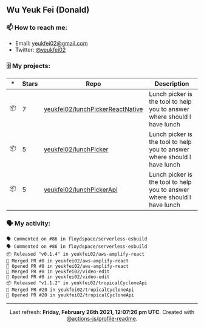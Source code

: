 ## Wu Yeuk Fei (Donald)

### 📫 How to reach me:

- Email: [yeukfei02@gmail.com](yeukfei02@gmail.com)
- Twitter: [@yeukfei02](https://twitter.com/yeukfei02)

### 🗄 My projects:

|*|Stars|Repo|Description|
|---|---|---|---|
| 📦 | 7 | [yeukfei02/lunchPickerReactNative](https://github.com/yeukfei02/lunchPickerReactNative) | Lunch picker is the tool to help you to answer where should I have lunch |
| 📦 | 5 | [yeukfei02/lunchPicker](https://github.com/yeukfei02/lunchPicker) | Lunch picker is the tool to help you to answer where should I have lunch |
| 📦 | 5 | [yeukfei02/lunchPickerApi](https://github.com/yeukfei02/lunchPickerApi) | Lunch picker is the tool to help you to answer where should I have lunch |

### 🗣 My activity:

```
🗣 Commented on #86 in floydspace/serverless-esbuild
🗣 Commented on #86 in floydspace/serverless-esbuild
📦 Released "v0.1.4" in yeukfei02/aws-amplify-react
🎉 Merged PR #8 in yeukfei02/aws-amplify-react
💪 Opened PR #8 in yeukfei02/aws-amplify-react
🎉 Merged PR #8 in yeukfei02/video-edit
💪 Opened PR #8 in yeukfei02/video-edit
📦 Released "v1.1.2" in yeukfei02/tropicalCycloneApi
🎉 Merged PR #20 in yeukfei02/tropicalCycloneApi
💪 Opened PR #20 in yeukfei02/tropicalCycloneApi
```

<!-- <img src="https://github-readme-stats.vercel.app/api?username=yeukfei02&show_icons=true&count_private=true&theme=radical" />

<img src="https://github-readme-stats.vercel.app/api/top-langs/?username=yeukfei02&theme=radical" /> -->

---

<p align="center">Last refresh: <b>Friday, February 26th 2021, 12:07:26 pm UTC</b>. Created with <a href=https://github.com/marketplace/actions/profile-readme>@actions-js/profile-readme</a>.</p>
